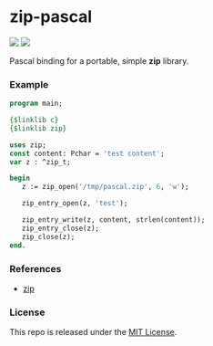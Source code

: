 # zip-pascal

[![](https://img.shields.io/github/v/tag/thechampagne/zip-pascal?label=version)](https://github.com/thechampagne/zip-pascal/releases/latest) [![](https://img.shields.io/github/license/thechampagne/zip-pascal)](https://github.com/thechampagne/zip-pascal/blob/main/LICENSE)

Pascal binding for a portable, simple **zip** library.

### Example
```pas
program main;

{$linklib c}
{$linklib zip}

uses zip;
const content: Pchar = 'test content'; 
var z : ^zip_t;

begin
   z := zip_open('/tmp/pascal.zip', 6, 'w');

   zip_entry_open(z, 'test');

   zip_entry_write(z, content, strlen(content));
   zip_entry_close(z);
   zip_close(z);
end.
```

### References
 - [zip](https://github.com/kuba--/zip)

### License

This repo is released under the [MIT License](https://github.com/thechampagne/zip-pascal/blob/main/LICENSE).
